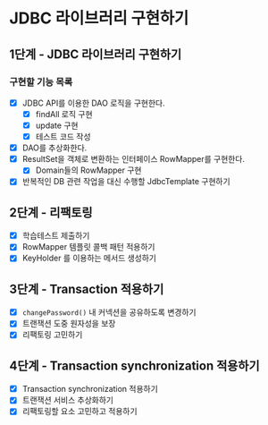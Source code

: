 # JDBC 라이브러리 구현하기

## 1단계 - JDBC 라이브러리 구현하기

### 구현할 기능 목록

- [x] JDBC API를 이용한 DAO 로직을 구현한다.
    - [x] findAll 로직 구현
    - [x] update 구현
    - [x] 테스트 코드 작성
- [x] DAO를 추상화한다.
- [x] ResultSet을 객체로 변환하는 인터페이스 RowMapper를 구현한다.
    - [x] Domain들의 RowMapper 구현
- [x] 반복적인 DB 관련 작업을 대신 수행할 JdbcTemplate 구현하기

## 2단계 - 리팩토링

- [x] 학습테스트 제출하기
- [x] RowMapper 템플릿 콜백 패턴 적용하기
- [x] KeyHolder 를 이용하는 메서드 생성하기 

## 3단계 - Transaction 적용하기

- [x] `changePassword()` 내 커넥션을 공유하도록 변경하기 
- [x] 트랜잭션 도중 원자성을 보장
- [x] 리팩토링 고민하기

## 4단계 - Transaction synchronization 적용하기

- [x] Transaction synchronization 적용하기
- [x] 트랜잭션 서비스 추상화하기
- [x] 리팩토링할 요소 고민하고 적용하기
